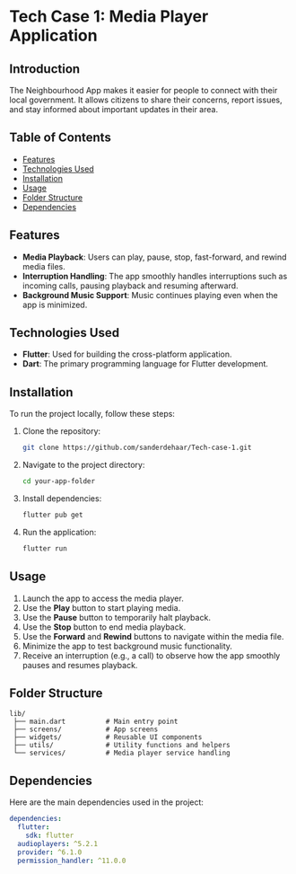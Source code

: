 # Tech Case 1: Media Player Application

## Introduction

The Neighbourhood App makes it easier for people to connect with their local government. It allows citizens to share their concerns, report issues, and stay informed about important updates in their area.

## Table of Contents

- [Features](#features)
- [Technologies Used](#technologies-used)
- [Installation](#installation)
- [Usage](#usage)
- [Folder Structure](#folder-structure)
- [Dependencies](#dependencies)

## Features

- **Media Playback**: Users can play, pause, stop, fast-forward, and rewind media files.
- **Interruption Handling**: The app smoothly handles interruptions such as incoming calls, pausing playback and resuming afterward.
- **Background Music Support**: Music continues playing even when the app is minimized.

## Technologies Used

- **Flutter**: Used for building the cross-platform application.
- **Dart**: The primary programming language for Flutter development.

## Installation

To run the project locally, follow these steps:

1. Clone the repository:
   ```sh
   git clone https://github.com/sanderdehaar/Tech-case-1.git
   ```
2. Navigate to the project directory:
   ```sh
   cd your-app-folder
   ```
3. Install dependencies:
   ```sh
   flutter pub get
   ```
4. Run the application:
   ```sh
   flutter run
   ```

## Usage

1. Launch the app to access the media player.
2. Use the **Play** button to start playing media.
3. Use the **Pause** button to temporarily halt playback.
4. Use the **Stop** button to end media playback.
5. Use the **Forward** and **Rewind** buttons to navigate within the media file.
6. Minimize the app to test background music functionality.
7. Receive an interruption (e.g., a call) to observe how the app smoothly pauses and resumes playback.

## Folder Structure

```
lib/
 ├── main.dart          # Main entry point
 ├── screens/           # App screens
 ├── widgets/           # Reusable UI components
 ├── utils/             # Utility functions and helpers
 └── services/          # Media player service handling
```

## Dependencies

Here are the main dependencies used in the project:

```yaml
dependencies:
  flutter:
    sdk: flutter
  audioplayers: ^5.2.1
  provider: ^6.1.0
  permission_handler: ^11.0.0
```
